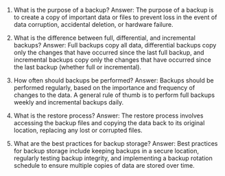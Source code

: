 1) What is the purpose of a backup?
Answer: The purpose of a backup is to create a copy of important data or files to prevent loss in the event of data corruption, accidental deletion, or hardware failure.

2) What is the difference between full, differential, and incremental backups?
Answer: Full backups copy all data, differential backups copy only the changes that have occurred since the last full backup, and incremental backups copy only the changes that have occurred since the last backup (whether full or incremental).

3) How often should backups be performed?
Answer: Backups should be performed regularly, based on the importance and frequency of changes to the data. A general rule of thumb is to perform full backups weekly and incremental backups daily.

4) What is the restore process?
Answer: The restore process involves accessing the backup files and copying the data back to its original location, replacing any lost or corrupted files.

5) What are the best practices for backup storage?
Answer: Best practices for backup storage include keeping backups in a secure location, regularly testing backup integrity, and implementing a backup rotation schedule to ensure multiple copies of data are stored over time.